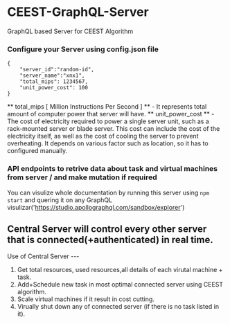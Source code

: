 # CEEST-GraphQL-Server
GraphQL based Server for CEEST Algorithm 

### Configure your Server using config.json file
```
{
    "server_id":"random-id",
    "server_name":"xnx1",
    "total_mips": 1234567,
    "unit_power_cost": 100
}
```
** total_mips [ Million Instructions Per Second ] ** - It represents total amount of computer power that server will have. 
** unit_power_cost ** - The cost of electricity required to power a single server unit, such as a rack-mounted server or blade server. This cost can include the cost of the electricity itself, as well as the cost of cooling the server to prevent overheating. It depends on various factor such as location, so it has to configured manually.

### API endpoints to retrive data about task and virtual machines from server / and make mutation if required

You can visulize whole documentation by running this server using
` npm start ` and quering it on any GraphQL visulizar('https://studio.apollographql.com/sandbox/explorer')





## Central Server will control every other server that is connected(+authenticated) in real time.

Use of Central Server ---

1. Get total resources, used resources,all details of each virutal machine + task.
2. Add+Schedule new task in most optimal connected server using CEEST algorithm.
3. Scale virtual machines if it result in cost cutting.
4. Virually shut down any of connected server (if there is no task listed in it).



